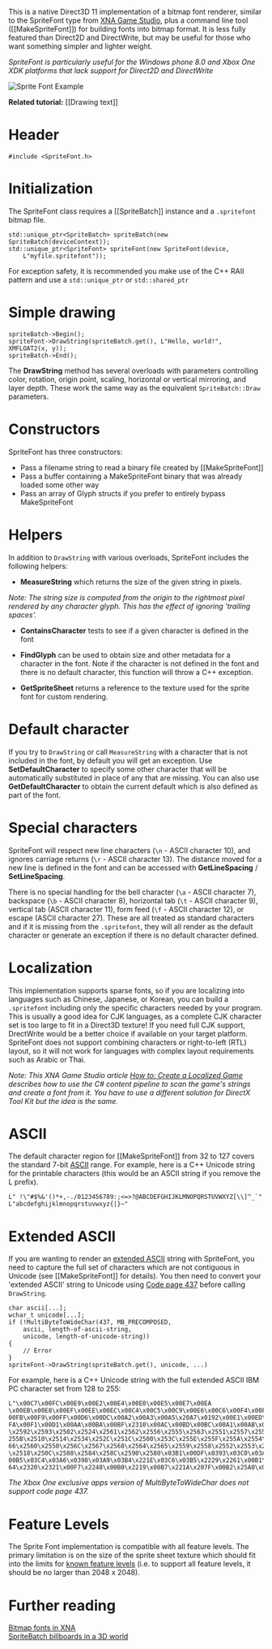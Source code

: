 This is a native Direct3D 11 implementation of a bitmap font renderer, similar to the SpriteFont type from [XNA Game Studio](https://msdn.microsoft.com/en-us/library/microsoft.xna.framework.graphics.spritefont.aspx), plus a command line tool ([[MakeSpriteFont]]) for building fonts into bitmap format. It is less fully featured than Direct2D and DirectWrite, but may be useful for those who want something simpler and lighter weight.

_SpriteFont is particularly useful for the Windows phone 8.0 and Xbox One XDK platforms that lack support for Direct2D and DirectWrite_

![Sprite Font Example](https://github.com/Microsoft/DirectXTK/wiki/images/SpriteFontExample.png)

**Related tutorial:** [[Drawing text]]

# Header
    #include <SpriteFont.h>

# Initialization

The SpriteFont class requires a [[SpriteBatch]] instance and a ``.spritefont`` bitmap file.

    std::unique_ptr<SpriteBatch> spriteBatch(new SpriteBatch(deviceContext));
    std::unique_ptr<SpriteFont> spriteFont(new SpriteFont(device,
        L"myfile.spritefont"));

For exception safety, it is recommended you make use of the C++ RAII pattern and use a ``std::unique_ptr`` or ``std::shared_ptr``

# Simple drawing

    spriteBatch->Begin();
    spriteFont->DrawString(spriteBatch.get(), L"Hello, world!", XMFLOAT2(x, y));
    spriteBatch->End();

The **DrawString** method has several overloads with parameters controlling color, rotation, origin point, scaling, horizontal or vertical mirroring, and layer depth. These work the same way as the equivalent ``SpriteBatch::Draw`` parameters.

# Constructors

SpriteFont has three constructors:

* Pass a filename string to read a binary file created by [[MakeSpriteFont]]
* Pass a buffer containing a MakeSpriteFont binary that was already loaded some other way
* Pass an array of Glyph structs if you prefer to entirely bypass MakeSpriteFont

# Helpers
In addition to ``DrawString`` with various overloads, SpriteFont includes the following helpers:

* **MeasureString** which returns the size of the given string in pixels.

_Note: The string size is computed from the origin to the rightmost pixel rendered by any character glyph. This has the effect of ignoring 'trailing spaces'._

* **ContainsCharacter** tests to see if a given character is defined in the font

* **FindGlyph** can be used to obtain size and other metadata for a character in the font. Note if the character is not defined in the font and there is no default character, this function will throw a C++ exception.

* **GetSpriteSheet** returns a reference to the texture used for the sprite font for custom rendering.

# Default character

If you try to ``DrawString`` or call ``MeasureString`` with a character that is not included in the font, by default you will get an exception. Use **SetDefaultCharacter** to specify some other character that will be automatically substituted in place of any that are missing. You can also use **GetDefaultCharacter** to obtain the current default which is also defined as part of the font.

# Special characters

SpriteFont will respect new line characters (``\n`` - ASCII character 10), and ignores carriage returns (``\r`` - ASCII character 13). The distance moved for a new line is defined in the font and can be accessed with **GetLineSpacing** / **SetLineSpacing**.

There is no special handling for the bell character (``\a`` - ASCII character 7), backspace (``\b`` - ASCII character 8), horizontal tab (``\t`` - ASCII character 9), vertical tab (ASCII character 11), form feed (``\f`` - ASCII character 12), or escape (ASCII character 27). These are all treated as standard characters and if it is missing from the ``.spritefont``, they will all render as the default character or generate an exception if there is no default character defined.

# Localization

This implementation supports sparse fonts, so if you are localizing into languages such as Chinese, Japanese, or Korean, you can build a ``.spritefont`` including only the specific characters needed by your program. This is usually a good idea for CJK languages, as a complete CJK character set is too large to fit in a Direct3D texture! If you need full CJK support, DrectWrite would be a better choice if available on your target platform. SpriteFont does not support combining characters or right-to-left (RTL) layout, so it will not work for languages with complex layout requirements such as Arabic or Thai.

_Note: This XNA Game Studio article [How to: Create a Localized Game](https://msdn.microsoft.com/en-us/library/ff966426.aspx) describes how to use the C# content pipeline to scan the game's strings and create a font from it. You have to use a different solution for DirectX Tool Kit but the idea is the same._

# ASCII
The default character region for [[MakeSpriteFont]] from 32 to 127 covers the standard 7-bit [ASCII](http://ascii-table.com/ascii.php) range. For example, here is a C++ Unicode string for the printable characters (this would be an ASCII string if you remove the L prefix).

    L" !\"#$%&'()*+,-./0123456789:;<=>?@ABCDEFGHIJKLMNOPQRSTUVWXYZ[\\]^_`"
    L"abcdefghijklmnopqrstuvwxyz{|}~"

# Extended ASCII

If you are wanting to render an [extended ASCII](http://ascii-table.com/ascii-extended-pc-list.php) string with SpriteFont, you need to capture the full set of characters which are not contiguous in Unicode (see [[MakeSpriteFont]] for details). You then need to convert your 'extended ASCII' string to Unicode using [Code page 437](http://en.wikipedia.org/wiki/Code_page_437) before calling ``DrawString``.

    char ascii[...];
    wchar_t unicode[...];
    if (!MultiByteToWideChar(437, MB_PRECOMPOSED,
        ascii, length-of-ascii-string,
        unicode, length-of-unicode-string))
    {
        // Error
    }
    spriteFont->DrawString(spriteBatch.get(), unicode, ...)

For example, here is a C++ Unicode string with the full extended ASCII IBM PC character set from 128 to 255:

    L"\x00C7\x00FC\x00E9\x00E2\x00E4\x00E0\x00E5\x00E7\x00EA
    \x00EB\x00E8\x00EF\x00EE\x00EC\x00C4\x00C5\x00C9\x00E6\x00C6\x00F4\x00F6\x00F2\x
    00FB\x00F9\x00FF\x00D6\x00DC\x00A2\x00A3\x00A5\x20A7\x0192\x00E1\x00ED\x00F3\x00
    FA\x00F1\x00D1\x00AA\x00BA\x00BF\x2310\x00AC\x00BD\x00BC\x00A1\x00AB\x00BB\x2591
    \x2592\x2593\x2502\x2524\x2561\x2562\x2556\x2555\x2563\x2551\x2557\x255D\x255C\x
    255B\x2510\x2514\x2534\x252C\x251C\x2500\x253C\x255E\x255F\x255A\x2554\x2569\x25
    66\x2560\x2550\x256C\x2567\x2568\x2564\x2565\x2559\x2558\x2552\x2553\x256B\x256A
    \x2518\x250C\x2588\x2584\x258C\x2590\x2580\x03B1\x00DF\x0393\x03C0\x03A3\x03C3\x
    00B5\x03C4\x03A6\x0398\x03A9\x03B4\x221E\x03C6\x03B5\x2229\x2261\x00B1\x2265\x22
    64\x2320\x2321\x00F7\x2248\x00B0\x2219\x00B7\x221A\x207F\x00B2\x25A0\x00A0"

_The Xbox One exclusive apps version of MultiByteToWideChar does not support code page 437._

# Feature Levels

The Sprite Font implementation is compatible with all feature levels. The primary limitation is on the size of the sprite sheet texture which should fit into the limits for [known feature levels](https://msdn.microsoft.com/en-us/library/windows/desktop/ff476876.aspx) (i.e. to support all feature levels, it should be no larger than 2048 x 2048).

# Further reading

[Bitmap fonts in XNA](http://blogs.msdn.com/b/shawnhar/archive/2007/04/26/bitmap-fonts-in-xna.aspx)  
[SpriteBatch billboards in a 3D world](http://blogs.msdn.com/b/shawnhar/archive/2011/01/12/spritebatch-billboards-in-a-3d-world.aspx)
